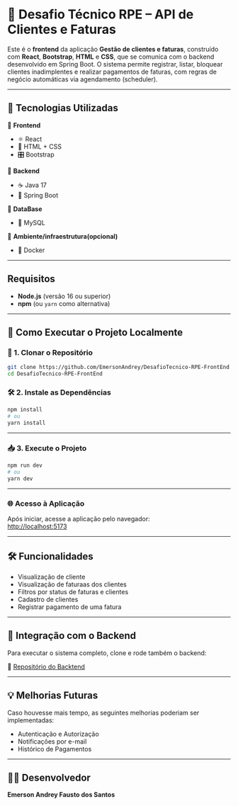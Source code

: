 # 💼 Desafio Técnico RPE – API de Clientes e Faturas

Este é o **frontend** da aplicação **Gestão de clientes e faturas**, construído com **React**, **Bootstrap**, **HTML** e **CSS**, que se comunica com o backend desenvolvido em Spring Boot. O sistema permite registrar, listar, bloquear clientes inadimplentes e realizar pagamentos de faturas, com regras de negócio automáticas via agendamento (scheduler).

---

## 🧱 Tecnologias Utilizadas

🔹 **Frontend**
- ⚛️ React
- 🎨 HTML + CSS
- 🎛️ Bootstrap
  
🔹 **Backend**
 - ☕ Java 17  
 - 🧩 Spring Boot

🔹 **DataBase**
 - 💾 MySQL

🔹 **Ambiente/infraestrutura(opcional)**
 - 🐳 Docker
   
---

## Requisitos

- **Node.js** (versão 16 ou superior)
- **npm** (ou `yarn` como alternativa)

---

## 🚀 Como Executar o Projeto Localmente

### 📁 1. Clonar o Repositório

```bash
git clone https://github.com/EmersonAndrey/DesafioTecnico-RPE-FrontEnd.git
cd DesafioTecnico-RPE-FrontEnd
```

### 🛠️ 2. Instale as Dependências

```bash
npm install
# ou
yarn install
```

---

### 📥 3. Execute o Projeto

```bash
npm run dev
# ou
yarn dev
```

---

### 🌐 Acesso à Aplicação

Após iniciar, acesse a aplicação pelo navegador:  
[http://localhost:5173](http://localhost:5173)

---

## 🛠️ Funcionalidades

- Visualização de cliente
- Visualização de faturaas dos clientes
- Filtros por status de faturas e clientes
- Cadastro de clientes
- Registrar pagamento de uma fatura

---

## 🧩 Integração com o Backend

Para executar o sistema completo, clone e rode também o backend:

🔗 [Repositório do Backtend](https://github.com/EmersonAndrey/DesafioTecnico-RPE-BackEnd)

---

## 💡 Melhorias Futuras
Caso houvesse mais tempo, as seguintes melhorias poderiam ser implementadas:

- Autenticação e Autorização
- Notificações por e-mail
- Histórico de Pagamentos

---

## 👨‍💻 Desenvolvedor

**Emerson Andrey Fausto dos Santos**  
